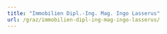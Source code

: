 ```yaml
---
title: "Immobilien Dipl.-Ing. Mag. Ingo Lasserus"
url: /graz/immobilien-dipl-ing-mag-ingo-lasserus/
---
```

